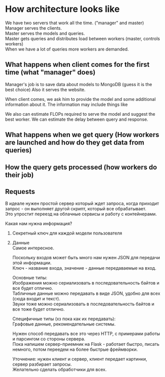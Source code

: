 # How architecture looks like

We have two servers that work all the time. ("manager" and master)  
Manager serves the clients.   
Master serves the models and queries.  
Master gets queries and distributes load between workers (master, controls workers)  
When we have a lot of queries more workers are demanded.  

## What happens when client comes for the first time (what "manager" does)
Manager's job is to save data about models to MongoDB (guess it is the best choice)
Also it serves the website.

When client comes, we ask him to provide the model and some additional information about it.
The information may include things like 

We also can estimate FLOPs required to serve the model and suggest the best worker.
We can estimate the delay between query and response. 

## What happens when we get query (How workers are launched and how do they get data from queries)


## How the query gets processed (how workers do their job)



## Requests

В идеале нужен простой сервер который ждет запроса, когда приходит запрос - он выполняет другой скрипт, который все обрабатывает.  
Это упростит переезд на облачные сервисы и работу с контейнерами.  

Какая нам нужна информация?  
1) Секретный ключ для каждой модели пользователя  
2) Данные  
    Самое интересное.  

    Поскольку входов может быть много нам нужен JSON для передачи этой информации.  
    Ключ - название входа, значение - данные передаваемые на вход.  

    Основные типы:  
    Изображения можно сериализовать в последовательность байтов и все будет отлично.  
    Табличные данные можно передавать в виде JSON, удобно для всех (сюда входит и текст).  
    Звуки тоже можно сериализовать в последовательность байтов и все тоже будет отлично.  

    Специфичные типы (хз пока как их передавать):  
    Графовые данные, рекомендательные системы.  

    Нужен способ передавать все это через HTTP, с примерами работы и парсингом со стороны сервера.  
    Пока напишем сервер-приемник на Flask - работает быстро, писать немного, потом переедем на более быстрые фреймворки.  

    Уточнение: нужен клиент и сервер, клиент передает картинки, сервер разбирает запросы.  
    Желательно сделать обработчики для всех.  
